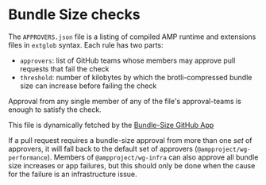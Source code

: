 # Bundle Size checks

The `APPROVERS.json` file is a listing of compiled AMP runtime and extensions
files in `extglob` syntax. Each rule has two parts:

-   `approvers`: list of GitHub teams whose members may approve pull requests that
    fail the check
-   `threshold`: number of kilobytes by which the brotli-compressed bundle size
    can increase before failing the check

Approval from any single member of any of the file's approval-teams is enough to
satisfy the check.

This file is dynamically fetched by the [Bundle-Size GitHub App](https://github.com/ampproject/amp-github-apps/tree/master/bundle-size)

If a pull request requires a bundle-size approval from more than one _set_ of
approvers, it will fall back to the default set of approvers
(`@ampproject/wg-performance`). Members of `@ampproject/wg-infra` can also
approve all bundle size increases or app failures, but this should only be
done when the cause for the failure is an infrastructure issue.
